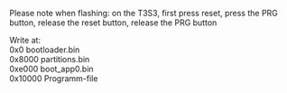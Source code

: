 Please note when flashing: on the T3S3, first press reset, press the PRG button, release the reset button, release the PRG button

Write at:   
0x0 bootloader.bin   
0x8000 partitions.bin   
0xe000 boot_app0.bin   
0x10000 Programm-file   

